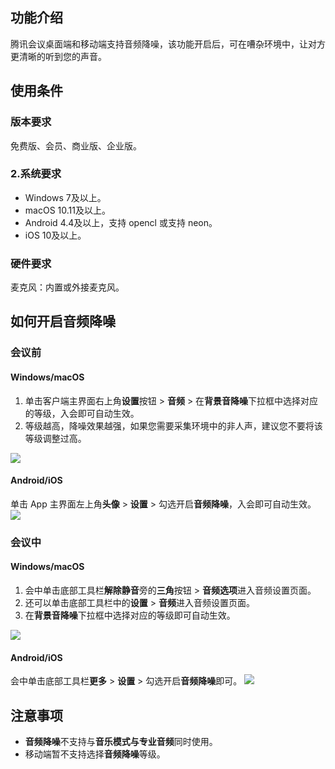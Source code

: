 ## 功能介绍
腾讯会议桌面端和移动端支持音频降噪，该功能开启后，可在嘈杂环境中，让对方更清晰的听到您的声音。

## 使用条件
### 版本要求
免费版、会员、商业版、企业版。

### 2.系统要求
- Windows 7及以上。
- macOS 10.11及以上。
- Android 4.4及以上，支持 opencl 或支持 neon。
- iOS 10及以上。

### 硬件要求
麦克风：内置或外接麦克风。

## 如何开启音频降噪
### 会议前
#### Windows/macOS
1. 单击客户端主界面右上角**设置**按钮 > **音频** > 在**背景音降噪**下拉框中选择对应的等级，入会即可自动生效。
2. 等级越高，降噪效果越强，如果您需要采集环境中的非人声，建议您不要将该等级调整过高。

![](https://qcloudimg.tencent-cloud.cn/raw/15665b61cdfb8aa5a7bbc0c0c3eb70be.png)

#### Android/iOS
单击 App 主界面左上角**头像** > **设置** > 勾选开启**音频降噪**，入会即可自动生效。
![](https://qcloudimg.tencent-cloud.cn/raw/ef6fb270f5edcb820cfc762271fd8ecb.png)

### 会议中
#### Windows/macOS
1. 会中单击底部工具栏**解除静音**旁的**三角**按钮 > **音频选项**进入音频设置页面。
2. 还可以单击底部工具栏中的**设置** > **音频**进入音频设置页面。
3. 在**背景音降噪**下拉框中选择对应的等级即可自动生效。

![](https://qcloudimg.tencent-cloud.cn/raw/c94ebcc594cc9a198dc128954b7c4f6b.png)

#### Android/iOS
会中单击底部工具栏**更多** > **设置** > 勾选开启**音频降噪**即可。
![](https://qcloudimg.tencent-cloud.cn/raw/a8ea926d361fd6f3ebcf1c91f4c08421.png)

## 注意事项
- **音频降噪**不支持与**音乐模式与专业音频**同时使用。
- 移动端暂不支持选择**音频降噪**等级。
